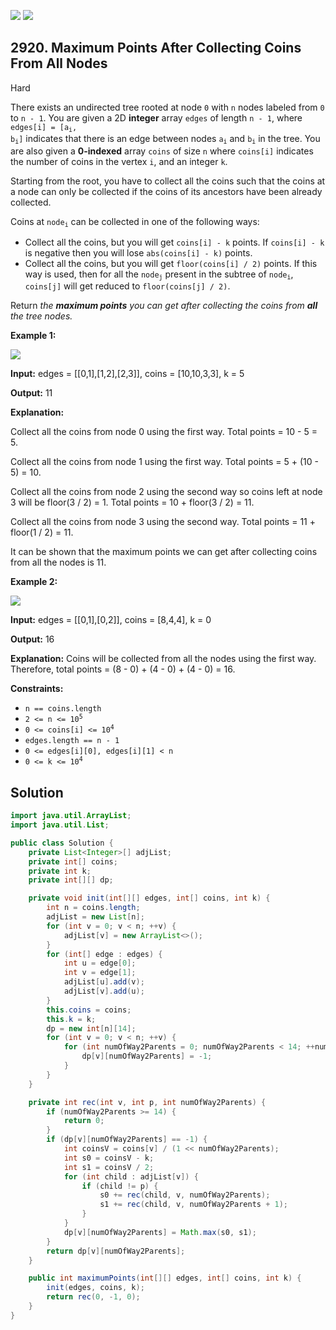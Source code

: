 [![](https://img.shields.io/github/stars/javadev/LeetCode-in-Java?label=Stars&style=flat-square)](https://github.com/javadev/LeetCode-in-Java)
[![](https://img.shields.io/github/forks/javadev/LeetCode-in-Java?label=Fork%20me%20on%20GitHub%20&style=flat-square)](https://github.com/javadev/LeetCode-in-Java/fork)

## 2920\. Maximum Points After Collecting Coins From All Nodes

Hard

There exists an undirected tree rooted at node `0` with `n` nodes labeled from `0` to `n - 1`. You are given a 2D **integer** array `edges` of length `n - 1`, where <code>edges[i] = [a<sub>i</sub>, b<sub>i</sub>]</code> indicates that there is an edge between nodes <code>a<sub>i</sub></code> and <code>b<sub>i</sub></code> in the tree. You are also given a **0-indexed** array `coins` of size `n` where `coins[i]` indicates the number of coins in the vertex `i`, and an integer `k`.

Starting from the root, you have to collect all the coins such that the coins at a node can only be collected if the coins of its ancestors have been already collected.

Coins at <code>node<sub>i</sub></code> can be collected in one of the following ways:

*   Collect all the coins, but you will get `coins[i] - k` points. If `coins[i] - k` is negative then you will lose `abs(coins[i] - k)` points.
*   Collect all the coins, but you will get `floor(coins[i] / 2)` points. If this way is used, then for all the <code>node<sub>j</sub></code> present in the subtree of <code>node<sub>i</sub></code>, `coins[j]` will get reduced to `floor(coins[j] / 2)`.

Return _the **maximum points** you can get after collecting the coins from **all** the tree nodes._

**Example 1:**

![](https://assets.leetcode.com/uploads/2023/09/18/ex1-copy.png)

**Input:** edges = \[\[0,1],[1,2],[2,3]], coins = [10,10,3,3], k = 5

**Output:** 11

**Explanation:**

Collect all the coins from node 0 using the first way. Total points = 10 - 5 = 5.

Collect all the coins from node 1 using the first way. Total points = 5 + (10 - 5) = 10.

Collect all the coins from node 2 using the second way so coins left at node 3 will be floor(3 / 2) = 1. Total points = 10 + floor(3 / 2) = 11. 

Collect all the coins from node 3 using the second way. Total points = 11 + floor(1 / 2) = 11.

It can be shown that the maximum points we can get after collecting coins from all the nodes is 11.

**Example 2:**

**![](https://assets.leetcode.com/uploads/2023/09/18/ex2.png)**

**Input:** edges = \[\[0,1],[0,2]], coins = [8,4,4], k = 0

**Output:** 16

**Explanation:** Coins will be collected from all the nodes using the first way. Therefore, total points = (8 - 0) + (4 - 0) + (4 - 0) = 16.

**Constraints:**

*   `n == coins.length`
*   <code>2 <= n <= 10<sup>5</sup></code>
*   <code>0 <= coins[i] <= 10<sup>4</sup></code>
*   `edges.length == n - 1`
*   `0 <= edges[i][0], edges[i][1] < n`
*   <code>0 <= k <= 10<sup>4</sup></code>

## Solution

```java
import java.util.ArrayList;
import java.util.List;

public class Solution {
    private List<Integer>[] adjList;
    private int[] coins;
    private int k;
    private int[][] dp;

    private void init(int[][] edges, int[] coins, int k) {
        int n = coins.length;
        adjList = new List[n];
        for (int v = 0; v < n; ++v) {
            adjList[v] = new ArrayList<>();
        }
        for (int[] edge : edges) {
            int u = edge[0];
            int v = edge[1];
            adjList[u].add(v);
            adjList[v].add(u);
        }
        this.coins = coins;
        this.k = k;
        dp = new int[n][14];
        for (int v = 0; v < n; ++v) {
            for (int numOfWay2Parents = 0; numOfWay2Parents < 14; ++numOfWay2Parents) {
                dp[v][numOfWay2Parents] = -1;
            }
        }
    }

    private int rec(int v, int p, int numOfWay2Parents) {
        if (numOfWay2Parents >= 14) {
            return 0;
        }
        if (dp[v][numOfWay2Parents] == -1) {
            int coinsV = coins[v] / (1 << numOfWay2Parents);
            int s0 = coinsV - k;
            int s1 = coinsV / 2;
            for (int child : adjList[v]) {
                if (child != p) {
                    s0 += rec(child, v, numOfWay2Parents);
                    s1 += rec(child, v, numOfWay2Parents + 1);
                }
            }
            dp[v][numOfWay2Parents] = Math.max(s0, s1);
        }
        return dp[v][numOfWay2Parents];
    }

    public int maximumPoints(int[][] edges, int[] coins, int k) {
        init(edges, coins, k);
        return rec(0, -1, 0);
    }
}
```